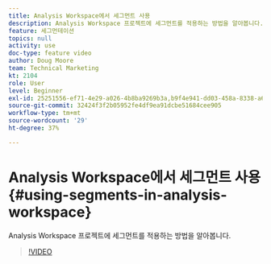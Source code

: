 ```yaml
---
title: Analysis Workspace에서 세그먼트 사용
description: Analysis Workspace 프로젝트에 세그먼트를 적용하는 방법을 알아봅니다.
feature: 세그먼테이션
topics: null
activity: use
doc-type: feature video
author: Doug Moore
team: Technical Marketing
kt: 2104
role: User
level: Beginner
exl-id: 25251556-ef71-4e29-a026-4b8ba9269b3a,b9f4e941-dd03-458a-8338-a6a19244e588,b9f4e941-dd03-458a-8338-a6a19244e588,25251556-ef71-4e29-a026-4b8ba9269b3a
source-git-commit: 32424f3f2b05952fe4df9ea91dcbe51684cee905
workflow-type: tm+mt
source-wordcount: '29'
ht-degree: 37%

---
```


# Analysis Workspace에서 세그먼트 사용 {#using-segments-in-analysis-workspace}

Analysis Workspace 프로젝트에 세그먼트를 적용하는 방법을 알아봅니다.

>[!VIDEO](https://video.tv.adobe.com/v/23977/?quality=12)
